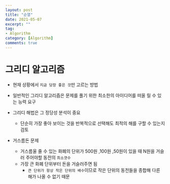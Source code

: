 ```yaml
---
layout: post
title: "순열"
date: 2021-05-07
excerpt: ""
tag:
- Algorithm
category: [Algorithm]
comments: true
---
```


# 그리디 알고리즘

- 현재 상황에서 `지금 당장 좋은 것`만 고르는 방법
- 일반적인 그리디 알고리즘은 문제를 풀기 위한 최소한의 아이디어를 떠올 릴 수 있는 능력 요구
- 그리디 해법은 그 정당성 분석이 중요
    - 단순히 가장 좋아 보이는 것을 반복적으로 선택해도 최적의 해를 구할 수 있는지 검토

- 거스름돈 문제
    - 거스름울 줄 수 있는 화폐의 단위가 500원 ,100원 ,50원이 있을 때 N원을 거슬러 주어야할 동전의 `최소갯수`
    - 가장 큰 화폐 단위부터 돈을 거슬러주면 됨
        - `큰 단위가 항상 작은 단위의 배수`이므로 작은 단위의 동전들을 종합해 다른 해가 나올 수 없기 때문